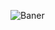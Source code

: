 ![Baner](https://www.seekpng.com/png/detail/61-614544_also-the-yuno-picture-that-i-made-transparent.png)
